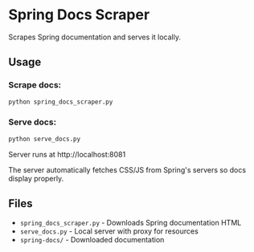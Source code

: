 # Spring Docs Scraper

Scrapes Spring documentation and serves it locally.

## Usage

### Scrape docs:
```bash
python spring_docs_scraper.py
```

### Serve docs:
```bash
python serve_docs.py
```

Server runs at http://localhost:8081

The server automatically fetches CSS/JS from Spring's servers so docs display properly.

## Files
- `spring_docs_scraper.py` - Downloads Spring documentation HTML
- `serve_docs.py` - Local server with proxy for resources
- `spring-docs/` - Downloaded documentation